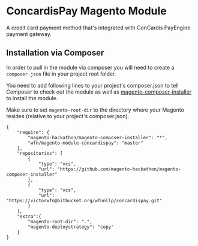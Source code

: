 # ConcardisPay Magento Module
A credit card payment method that's integrated with ConCardis PayEngine payment gateway.

## Installation via Composer
In order to pull in the module via composer you will need to create a `composer.json` file in your project root folder.

You need to add following lines to your project's composer.json to tell Composer to check out the module as well as [magento-composer-installer](https://github.com/Cotya/magento-composer-installer) to install the module.

Make sure to set `magento-root-dir` to the directory where your Magento resides (relative to your project's composer.json).
```
{
    "require": {
        "magento-hackathon/magento-composer-installer": "*",
        "wfn/magento-module-concardispay": "master"
    },
    "repositories": [
        {
            "type": "vcs",
            "url": "https://github.com/magento-hackathon/magento-composer-installer"
        },
        {
            "type": "vcs",
            "url": "https://victorwfn@bitbucket.org/wfnnllp/concardispay.git"
        }
    ],
    "extra":{
        "magento-root-dir": ".",
        "magento-deploystrategy": "copy"
    }
}
```